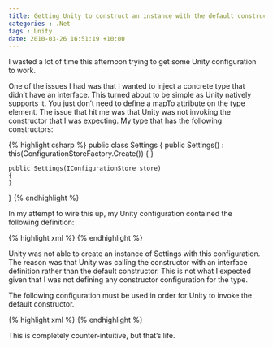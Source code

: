 ```yaml
---
title: Getting Unity to construct an instance with the default constructor
categories : .Net
tags : Unity
date: 2010-03-26 16:51:19 +10:00
---
```


I wasted a lot of time this afternoon trying to get some Unity configuration to work. 

One of the issues I had was that I wanted to inject a concrete type that didn’t have an interface. This turned about to be simple as Unity natively supports it. You just don’t need to define a mapTo attribute on the type element. The issue that hit me was that Unity was not invoking the constructor that I was expecting. My type that has the following constructors:

{% highlight csharp %}
public class Settings
{
    public Settings()
        : this(ConfigurationStoreFactory.Create())
    {
    }
    
    public Settings(IConfigurationStore store)
    {
    }
}
{% endhighlight %}

In my attempt to wire this up, my Unity configuration contained the following definition:

{% highlight xml %}
<type type="Neovolve.Jabiru.Server.Business.Settings, Neovolve.Jabiru.Server.Business">
</type>
{% endhighlight %}

Unity was not able to create an instance of Settings with this configuration. The reason was that Unity was calling the constructor with an interface definition rather than the default constructor. This is not what I expected given that I was not defining any constructor configuration for the type.

The following configuration must be used in order for Unity to invoke the default constructor.

{% highlight xml %}
<type type="Neovolve.Jabiru.Server.Business.Settings, Neovolve.Jabiru.Server.Business">
    <typeConfig extensionType="Microsoft.Practices.Unity.Configuration.TypeInjectionElement,
                            Microsoft.Practices.Unity.Configuration">
    <constructor>
    </constructor>
    </typeConfig>
</type>
{% endhighlight %}

This is completely counter-intuitive, but that’s life.


